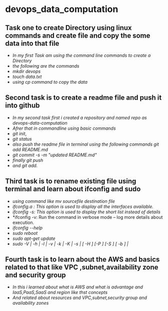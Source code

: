 # devops_data_computation

## Task one to create Directory using linux commands and create file and copy the some data into that file

- *In my first Task am using  the command line commands to  create a  Directory*
- *the following are the commands*
- *mkdir devops*
- *touch data.txt*
- *using cp command to copy the data*

## Second task is to create a readme file and push it into github
- *In my second task first i created a  repository and named repo as devops-data-computation*
- *Afrer that in commandline using basic commands*
- *git init*, 
- *git status*
- *also push the readme file in terminal using the  following commands  git add README.md*
- *git commit -s -m "updated README.md"*
- *finally git push* 
- *and git add.*

## Third task is to rename existing file using  terminal  and learn about ifconfig  and  sudo 
-  *using command like  mv sourcefile destination file* 
-  *ifconfig.a :  This option is used to display all the interfaces available.*
-  *ifconfig -s: This option is used to display the short list instead of details*
-  *ifconfig -v: Run the command in verbose mode – log more details about execution.
- *ifconfig --help*
- *sudo reboot*
- *sudo apt-get update*
- *sudo -V | -h | -l | -v | -k | -K | -s | [ -H ] [-P ] [-S ] [ -b ] |* 

## Fourth task is to learn about the AWS and basics related to that like VPC ,subnet,availability zone and security group 
- *In this i learned about what is AWS and what is advantage and IaaS,PaaS,SaaS and region like thst concepts*
- *And related about resources and VPC,subnet,security group and availability zones* 




